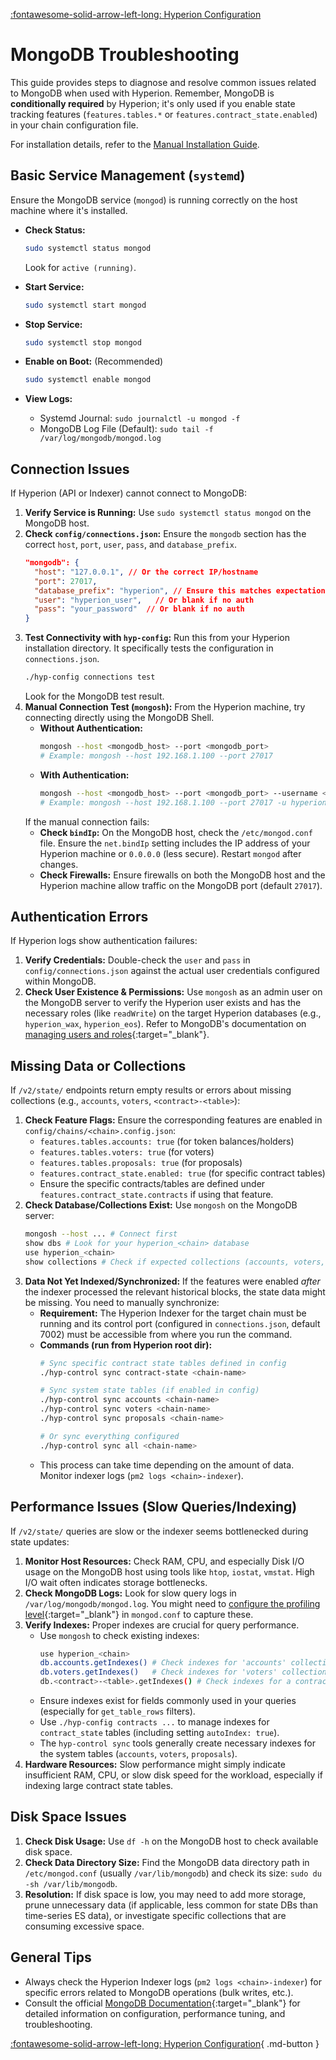 [:fontawesome-solid-arrow-left-long: Hyperion Configuration](../setup/hyperion_configuration.md)

# MongoDB Troubleshooting

This guide provides steps to diagnose and resolve common issues related to MongoDB when used with Hyperion. Remember, MongoDB is **conditionally required** by Hyperion; it's only used if you enable state tracking features (`features.tables.*` or `features.contract_state.enabled`) in your chain configuration file.

For installation details, refer to the [Manual Installation Guide](../install/manual_install.md#mongodb-conditional-requirement).

## Basic Service Management (`systemd`)

Ensure the MongoDB service (`mongod`) is running correctly on the host machine where it's installed.

*   **Check Status:**
    ```bash
    sudo systemctl status mongod
    ```
    Look for `active (running)`.

*   **Start Service:**
    ```bash
    sudo systemctl start mongod
    ```

*   **Stop Service:**
    ```bash
    sudo systemctl stop mongod
    ```

*   **Enable on Boot:** (Recommended)
    ```bash
    sudo systemctl enable mongod
    ```

*   **View Logs:**
    *   Systemd Journal: `sudo journalctl -u mongod -f`
    *   MongoDB Log File (Default): `sudo tail -f /var/log/mongodb/mongod.log`

## Connection Issues

If Hyperion (API or Indexer) cannot connect to MongoDB:

1.  **Verify Service is Running:** Use `sudo systemctl status mongod` on the MongoDB host.
2.  **Check `config/connections.json`:** Ensure the `mongodb` section has the correct `host`, `port`, `user`, `pass`, and `database_prefix`.
    ```json
    "mongodb": {
      "host": "127.0.0.1", // Or the correct IP/hostname
      "port": 27017,
      "database_prefix": "hyperion", // Ensure this matches expectations
      "user": "hyperion_user",   // Or blank if no auth
      "pass": "your_password"  // Or blank if no auth
    }
    ```
3.  **Test Connectivity with `hyp-config`:** Run this from your Hyperion installation directory. It specifically tests the configuration in `connections.json`.
    ```bash
    ./hyp-config connections test
    ```
    Look for the MongoDB test result.
4.  **Manual Connection Test (`mongosh`):** From the Hyperion machine, try connecting directly using the MongoDB Shell.
    *   **Without Authentication:**
        ```bash
        mongosh --host <mongodb_host> --port <mongodb_port>
        # Example: mongosh --host 192.168.1.100 --port 27017
        ```
    *   **With Authentication:**
        ```bash
        mongosh --host <mongodb_host> --port <mongodb_port> --username <user> --password <password> --authenticationDatabase <auth_db>
        # Example: mongosh --host 192.168.1.100 --port 27017 -u hyperion_user -p your_password --authenticationDatabase admin
        ```
    If the manual connection fails:
    *   **Check `bindIp`:** On the MongoDB host, check the `/etc/mongod.conf` file. Ensure the `net.bindIp` setting includes the IP address of your Hyperion machine or `0.0.0.0` (less secure). Restart `mongod` after changes.
    *   **Check Firewalls:** Ensure firewalls on both the MongoDB host and the Hyperion machine allow traffic on the MongoDB port (default `27017`).

## Authentication Errors

If Hyperion logs show authentication failures:

1.  **Verify Credentials:** Double-check the `user` and `pass` in `config/connections.json` against the actual user credentials configured within MongoDB.
2.  **Check User Existence & Permissions:** Use `mongosh` as an admin user on the MongoDB server to verify the Hyperion user exists and has the necessary roles (like `readWrite`) on the target Hyperion databases (e.g., `hyperion_wax`, `hyperion_eos`). Refer to MongoDB's documentation on [managing users and roles](https://www.mongodb.com/docs/manual/tutorial/manage-users-and-roles/){:target="_blank"}.

## Missing Data or Collections

If `/v2/state/` endpoints return empty results or errors about missing collections (e.g., `accounts`, `voters`, `<contract>-<table>`):

1.  **Check Feature Flags:** Ensure the corresponding features are enabled in `config/chains/<chain>.config.json`:
    *   `features.tables.accounts: true` (for token balances/holders)
    *   `features.tables.voters: true` (for voters)
    *   `features.tables.proposals: true` (for proposals)
    *   `features.contract_state.enabled: true` (for specific contract tables)
    *   Ensure the specific contracts/tables are defined under `features.contract_state.contracts` if using that feature.
2.  **Check Database/Collections Exist:** Use `mongosh` on the MongoDB server:
    ```bash
    mongosh --host ... # Connect first
    show dbs # Look for your hyperion_<chain> database
    use hyperion_<chain>
    show collections # Check if expected collections (accounts, voters, proposals, <contract>-<table>) exist
    ```
3.  **Data Not Yet Indexed/Synchronized:** If the features were enabled *after* the indexer processed the relevant historical blocks, the state data might be missing. You need to manually synchronize:
    *   **Requirement:** The Hyperion Indexer for the target chain must be running and its control port (configured in `connections.json`, default 7002) must be accessible from where you run the command.
    *   **Commands (run from Hyperion root dir):**
        ```bash
        # Sync specific contract state tables defined in config
        ./hyp-control sync contract-state <chain-name>

        # Sync system state tables (if enabled in config)
        ./hyp-control sync accounts <chain-name>
        ./hyp-control sync voters <chain-name>
        ./hyp-control sync proposals <chain-name>

        # Or sync everything configured
        ./hyp-control sync all <chain-name>
        ```
    *   This process can take time depending on the amount of data. Monitor indexer logs (`pm2 logs <chain>-indexer`).

## Performance Issues (Slow Queries/Indexing)

If `/v2/state/` queries are slow or the indexer seems bottlenecked during state updates:

1.  **Monitor Host Resources:** Check RAM, CPU, and especially Disk I/O usage on the MongoDB host using tools like `htop`, `iostat`, `vmstat`. High I/O wait often indicates storage bottlenecks.
2.  **Check MongoDB Logs:** Look for slow query logs in `/var/log/mongodb/mongod.log`. You might need to [configure the profiling level](https://www.mongodb.com/docs/manual/tutorial/manage-the-database-profiler/){:target="_blank"} in `mongod.conf` to capture these.
3.  **Verify Indexes:** Proper indexes are crucial for query performance.
    *   Use `mongosh` to check existing indexes:
        ```bash
        use hyperion_<chain>
        db.accounts.getIndexes() # Check indexes for 'accounts' collection
        db.voters.getIndexes()   # Check indexes for 'voters' collection
        db.<contract>-<table>.getIndexes() # Check indexes for a contract state table
        ```
    *   Ensure indexes exist for fields commonly used in your queries (especially for `get_table_rows` filters).
    *   Use `./hyp-config contracts ...` to manage indexes for `contract_state` tables (including setting `autoIndex: true`).
    *   The `hyp-control sync` tools generally create necessary indexes for the system tables (`accounts`, `voters`, `proposals`).
4.  **Hardware Resources:** Slow performance might simply indicate insufficient RAM, CPU, or slow disk speed for the workload, especially if indexing large contract state tables.

## Disk Space Issues

1.  **Check Disk Usage:** Use `df -h` on the MongoDB host to check available disk space.
2.  **Check Data Directory Size:** Find the MongoDB data directory path in `/etc/mongod.conf` (usually `/var/lib/mongodb`) and check its size: `sudo du -sh /var/lib/mongodb`.
3.  **Resolution:** If disk space is low, you may need to add more storage, prune unnecessary data (if applicable, less common for state DBs than time-series ES data), or investigate specific collections that are consuming excessive space.

## General Tips

*   Always check the Hyperion Indexer logs (`pm2 logs <chain>-indexer`) for specific errors related to MongoDB operations (bulk writes, etc.).
*   Consult the official [MongoDB Documentation](https://www.mongodb.com/docs/manual/){:target="_blank"} for detailed information on configuration, performance tuning, and troubleshooting.

[:fontawesome-solid-arrow-left-long: Hyperion Configuration](../setup/hyperion_configuration.md){ .md-button }